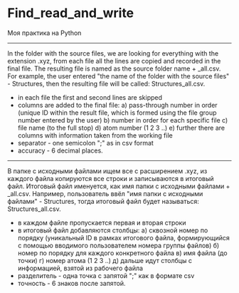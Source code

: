 # Find_read_and_write
Моя практика на Python

*****
In the folder with the source files, we are looking for everything with the extension .xyz, 
from each file all the lines are copied and recorded in the final file. 
The resulting file is named as the source folder name + _all.csv. 
For example, the user entered "the name of the folder with the source files" - Structures, 
then the resulting file will be called: Structures_all.csv.

- in each file the first and second lines are skipped
- columns are added to the final file:
a) pass-through number in order (unique ID within the result file, which is formed using 
the file group number entered by the user)
b) number in order for each specific file
c) file name (to the full stop)
d) atom number (1 2 3 ..)
e) further there are columns with information taken from the working file
- separator - one semicolon ";" as in csv format
- accuracy - 6 decimal places.

*****
В папке с исходными файлами ищем все с расширением .xyz, 
из каждого файла копируются все строки и записываются в итоговый файл. 
Итоговый файл именуется, как имя папки с исходными файлами + _all.csv. 
Например, пользователь ввёл "имя папки с исходными файлами" - Structures, 
тогда итоговый файл будет называться: Structures_all.csv.

- в каждом файле пропускается первая и вторая строки
- в итоговый файл добавляются столбцы: 
а) сквозной номер по порядку (уникальный ID в рамках итогового файла, 
формирующийся с помощью вводимого пользователем номера группы файлов) 
б) номер по порядку для каждого конкретного файла
в) имя файла (до точки) 
г) номер атома (1 2 3 ..)
д) дальше идут столбцы с информацией, взятой из рабочего файла
- разделитель - одна точка с запятой ";" как в формате csv
- точность - 6 знаков после запятой.
